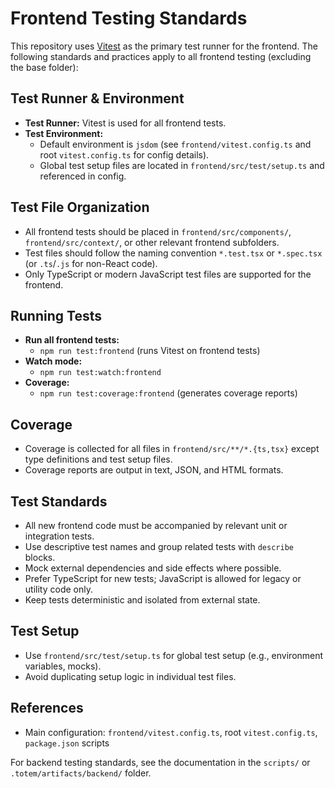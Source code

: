 # Frontend Testing Standards

This repository uses [Vitest](https://vitest.dev/) as the primary test runner for the frontend. The following standards and practices apply to all frontend testing (excluding the base folder):

## Test Runner & Environment

- **Test Runner:** Vitest is used for all frontend tests.
- **Test Environment:**
  - Default environment is `jsdom` (see `frontend/vitest.config.ts` and root `vitest.config.ts` for config details).
  - Global test setup files are located in `frontend/src/test/setup.ts` and referenced in config.

## Test File Organization

- All frontend tests should be placed in `frontend/src/components/`, `frontend/src/context/`, or other relevant frontend subfolders.
- Test files should follow the naming convention `*.test.tsx` or `*.spec.tsx` (or `.ts`/`.js` for non-React code).
- Only TypeScript or modern JavaScript test files are supported for the frontend.

## Running Tests

- **Run all frontend tests:**
  - `npm run test:frontend` (runs Vitest on frontend tests)
- **Watch mode:**
  - `npm run test:watch:frontend`
- **Coverage:**
  - `npm run test:coverage:frontend` (generates coverage reports)

## Coverage

- Coverage is collected for all files in `frontend/src/**/*.{ts,tsx}` except type definitions and test setup files.
- Coverage reports are output in text, JSON, and HTML formats.

## Test Standards

- All new frontend code must be accompanied by relevant unit or integration tests.
- Use descriptive test names and group related tests with `describe` blocks.
- Mock external dependencies and side effects where possible.
- Prefer TypeScript for new tests; JavaScript is allowed for legacy or utility code only.
- Keep tests deterministic and isolated from external state.

## Test Setup

- Use `frontend/src/test/setup.ts` for global test setup (e.g., environment variables, mocks).
- Avoid duplicating setup logic in individual test files.

## References

- Main configuration: `frontend/vitest.config.ts`, root `vitest.config.ts`, `package.json` scripts

For backend testing standards, see the documentation in the `scripts/` or `.totem/artifacts/backend/` folder.
